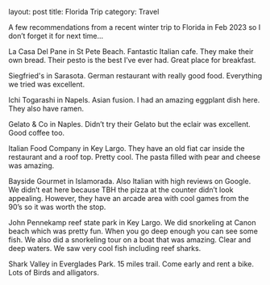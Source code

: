 layout: post title: Florida Trip category: Travel

A few recommendations from a recent winter trip to Florida in Feb 2023 so I don’t forget it for next time…

La Casa Del Pane in St Pete Beach. Fantastic Italian cafe. They make their own bread. Their pesto is the best I’ve ever had. Great place for breakfast.

Siegfried's in Sarasota. German restaurant with really good food. Everything we tried was excellent.

Ichi Togarashi in Napels. Asian fusion. I had an amazing eggplant dish here. They also have ramen.

Gelato & Co in Naples. Didn’t try their Gelato but the eclair was excellent. Good coffee too.

Italian Food Company in Key Largo. They have an old fiat car inside the restaurant and a roof top. Pretty cool. The pasta filled with pear and cheese was amazing. 

Bayside Gourmet in Islamorada. Also Italian with high reviews on Google. We didn’t eat here because TBH the pizza at the counter didn’t look appealing. However, they have an arcade area with cool games from the 90’s so it was worth the stop.

John Pennekamp reef state park in Key Largo. We did snorkeling at Canon beach which was pretty fun. When you go deep enough you can see some fish. We also did a snorkeling tour on a boat that was amazing. Clear and deep waters. We saw very cool fish including reef sharks.

Shark Valley in Everglades Park. 15 miles trail. Come early and rent a bike. Lots of Birds and alligators. 
